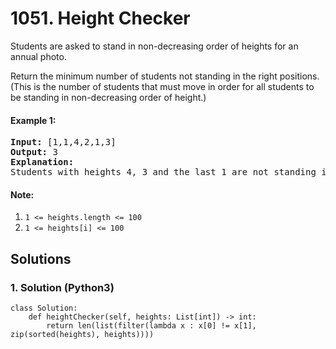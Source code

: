 # 1051. Height Checker
Students are asked to stand in non-decreasing order of heights for an annual photo.

Return the minimum number of students not standing in the right positions.  (This is the number of students that must move in order for all students to be standing in non-decreasing order of height.)

#### Example 1:
<pre>
<strong>Input:</strong> [1,1,4,2,1,3]
<strong>Output:</strong> 3
<strong>Explanation:</strong> 
Students with heights 4, 3 and the last 1 are not standing in the right positions.
</pre>

#### Note:
1. <code>1 <= heights.length <= 100</code>
2. <code>1 <= heights[i] <= 100</code>

## Solutions

### 1. Solution (Python3)
```Python3
class Solution:
    def heightChecker(self, heights: List[int]) -> int:
        return len(list(filter(lambda x : x[0] != x[1], zip(sorted(heights), heights))))
```
